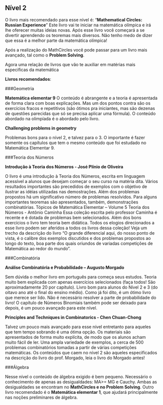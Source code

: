 ## Nível 2

O livro mais recomendado para esse nível é: “**Mathematical Circles: Russian Experience**”
Este livro vai te iniciar na matemática olímpica e irá lhe oferecer muitas ideias novas.
Após esse livro você começará a se divertir aprendendo os teoremas mais diversos. Não tenho medo de dizer que essa é a melhor parte da matemática olímpica!

Após a realização do MathCircles você pode passar para um livro mais avançado, tal como o **Problem Solving**.

Agora uma relação de livros que vão te auxiliar em matérias mais especificas da matemática

**Livros recomendados**:

###Geometria

**Matemática elementar 9** 
O conteúdo é abrangente e a teoria é apresentada de forma clara com boas explicações. Mas um dos pontos contra são os exercícios fracos e repetitivos (são ótimos pra iniciantes, mas são dezenas de questões parecidas que só se precisa aplicar uma fórmula).
O conteúdo abordado na olimpíada é o abordado pelo livro.
 
**Challenging problems in geometry**

Problemas bons para o nível 2, e talvez para o 3. O importante é fazer somente os capítulos que tem o mesmo conteúdo que foi estudado no Matemática Elementar 9.

###Teoria dos Números

**Introdução à Teoria dos Números - José Plínio de Oliveira**

O livro é uma introdução à Teoria dos Números, escrita em linguagem acessível a alunos que desejam começar o seu curso na matéria dita. Vários resultados importantes são precedidos de exemplos com o objetivo de ilustrar as idéias utilizadas nas demostrações. Além dos problemas propostos há um significativo número de problemas resolvidos. Para alguns importantes teoremas são apresentados, também, demonstrações combinatórias.
Tópicos de Matemática Elementar – Volume 5 Teoria dos Números - Antônio Caminha
Essa coleção escrita pelo professor Caminha é recente e é dotada de problemas bem selecionados. Além dos bons exercícios o livro tem teoria bem didática. Todos os elogios direcionados a esse livro podem ser aferidos a todos os livros dessa coleção! Veja um trecho da descrição do livro “O grande diferencial aqui, do nosso ponto de vista, é o calibre dos exemplos discutidos e dos problemas propostos ao longo do texto, boa parte dos quais oriundos de variadas competições de Matemática ao redor do mundo”.

###Combinatória

**Análise Combinatória e Probabilidade – Augusto Morgado**

Sem dúvida o melhor livro em português para começa seus estudos. Teoria muito bem explicada com apenas exercícios selecionados (faça todos! São aproximadamente 20 por capítulo). Livro bom para alunos do Nível 2 e 3 (do oitavo ano até o final do ensino médio). Como já foi dito, é um ótimo livro que merece ser lido.
Não é necessário resolver a parte de probabilidade do livro! O capítulo de Números Binomiais também pode ser deixado para depois, é um pouco avançado para este nível.

**Principles and Techniques in Combinatorics - Chen Chuan-Chong**

Talvez um pouco mais avançado para esse nível entretanto para aqueles que tem tempo sobrando é uma ótima opção. Os materiais são apresentados de forma muito explícita, de modo que os alunos acham muito fácil de ler. Uma ampla variedade de exemplos, a cerca de 500 problemas combinatórios tomadas a partir de várias competições matemáticas.
Os conteúdos que caem no nível 2 são aqueles especificados na descrição do livro do prof. Morgado, leia o livro do Morgado antes!


###Álgebra

Nesse nível o conteúdo de álgebra exigido é bem pequeno. Necessário o conhecimento de apenas as desigualdades: MA>= MG e Cauchy. Ambas as desigualdades se encontram no **MathCircles e no Problem Solving**.
Outro livro recomendado é o **Matemática elementar 1**, que ajudará principalmente nas noções preliminares de álgebra.
